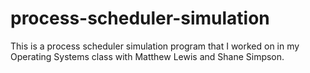 # process-scheduler-simulation
This is a process scheduler simulation program that I worked on in my Operating Systems class with Matthew Lewis and Shane Simpson. 
